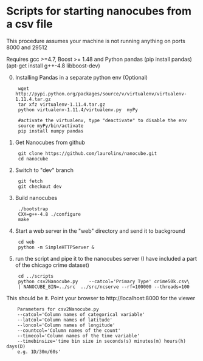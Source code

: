 # Scripts for starting nanocubes from a csv file

This procedure assumes your machine is not running anything on ports
8000 and 29512

Requires gcc >=4.7, Boost >= 1.48 and Python pandas (pip install pandas)
(apt-get install g++-4.8 libboost-dev)

0. Installing Pandas in a separate python env (Optional)

        wget http://pypi.python.org/packages/source/v/virtualenv/virtualenv-1.11.4.tar.gz
        tar xfz virtualenv-1.11.4.tar.gz
        python virtualenv-1.11.4/virtualenv.py  myPy
        
        #activate the virtualenv, type "deactivate" to disable the env
        source myPy/bin/activate
        pip install numpy pandas

1. Get Nanocubes from github

        git clone https://github.com/laurolins/nanocube.git
        cd nanocube

2. Switch to "dev" branch

        git fetch
        git checkout dev

3. Build nanocubes

        ./bootstrap
        CXX=g++-4.8 ./configure
        make

4. Start a web server in the "web" directory and send it to background

        cd web
        python -m SimpleHTTPServer &

5. run the script and pipe it to the nanocubes server (I have included a
part of the chicago crime dataset)

        cd ../scripts
        python csv2Nanocube.py    --catcol='Primary Type' crime50k.csv\
        | NANOCUBE_BIN=../src  ../src/ncserve --rf=100000 --threads=100

This should be it. Point your browser to http://localhost:8000 for the
viewer

        Parameters for csv2Nanocube.py
        --catcol='Column names of categorical variable'
        --latcol='Column names of latitude'
        --loncol='Column names of longitude'
        --countcol='Column names of the count'
        --timecol='Column names of the time variable'
        --timebinsize='time bin size in seconds(s) minutes(m) hours(h) days(D)
        e.g. 1D/30m/60s'
